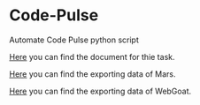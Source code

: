 # Code-Pulse

Automate Code Pulse python script

[Here](https://github.com/amkamir82/Cose-Pulse/blob/master/codepulse-task.pdf) you can find the document for thie task.

[Here](https://github.com/amkamir82/Cose-Pulse/blob/master/Mars4_5.jar.pulse) you can find the exporting data of Mars.

[Here](https://github.com/amkamir82/Cose-Pulse/blob/master/webgoat-container-7.1-exec.jar.pulse) you can find the exporting data of WebGoat.
